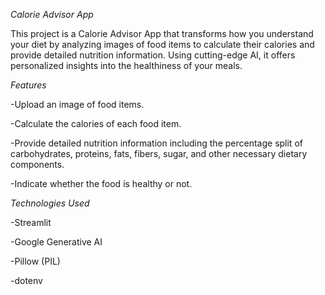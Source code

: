 *Calorie Advisor App*

This project is a Calorie Advisor App that transforms how you understand your diet by analyzing images of food items to calculate their calories and provide detailed nutrition information. Using cutting-edge AI, it offers personalized insights into the healthiness of your meals.

*Features*

-Upload an image of food items.

-Calculate the calories of each food item.

-Provide detailed nutrition information including the percentage split of carbohydrates, proteins, fats, fibers, sugar, and other necessary dietary components.

-Indicate whether the food is healthy or not.

*Technologies Used*

-Streamlit

-Google Generative AI

-Pillow (PIL)

-dotenv
